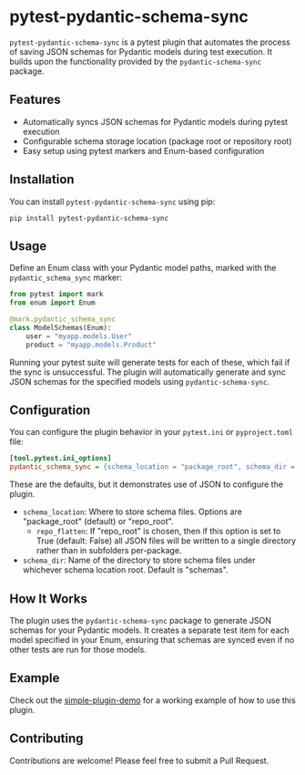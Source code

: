# pytest-pydantic-schema-sync

`pytest-pydantic-schema-sync` is a pytest plugin that automates the process of saving JSON schemas for Pydantic
models during test execution. It builds upon the functionality provided by the `pydantic-schema-sync` package.

## Features

- Automatically syncs JSON schemas for Pydantic models during pytest execution
- Configurable schema storage location (package root or repository root)
- Easy setup using pytest markers and Enum-based configuration

## Installation

You can install `pytest-pydantic-schema-sync` using pip:

```
pip install pytest-pydantic-schema-sync
```

## Usage

Define an Enum class with your Pydantic model paths, marked with the `pydantic_schema_sync` marker:

```python
from pytest import mark
from enum import Enum

@mark.pydantic_schema_sync
class ModelSchemas(Enum):
    user = "myapp.models.User"
    product = "myapp.models.Product"
```

Running your pytest suite will generate tests for each of these, which fail if the sync is unsuccessful.
The plugin will automatically generate and sync JSON schemas for the specified models using `pydantic-schema-sync`.

## Configuration

You can configure the plugin behavior in your `pytest.ini` or `pyproject.toml` file:

```ini
[tool.pytest.ini_options]
pydantic_schema_sync = {schema_location = "package_root", schema_dir = "schemas", repo_flatten = false}
```

These are the defaults, but it demonstrates use of JSON to configure the plugin.

- `schema_location`: Where to store schema files. Options are "package_root" (default) or "repo_root".
  - `repo_flatten`: If "repo_root" is chosen, then if this option is set to True (default: False)
    all JSON files will be written to a single directory rather than in subfolders per-package.
- `schema_dir`: Name of the directory to store schema files under whichever schema location root. Default is "schemas".

## How It Works

The plugin uses the `pydantic-schema-sync` package to generate JSON schemas for your Pydantic models.
It creates a separate test item for each model specified in your Enum, ensuring that schemas are synced
even if no other tests are run for those models.

## Example

Check out the [simple-plugin-demo](https://github.com/lmmx/pydantic-schema-sync/tree/master/packages/simple-plugin-demo)
for a working example of how to use this plugin.

## Contributing

Contributions are welcome! Please feel free to submit a Pull Request.
